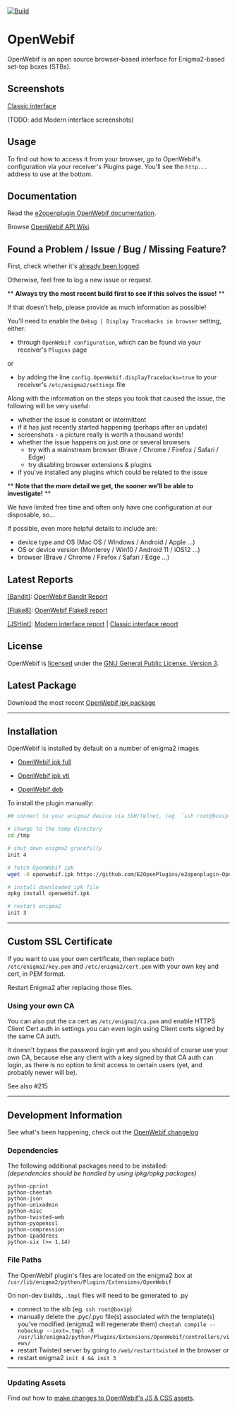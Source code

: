
[![Build](https://github.com/E2OpenPlugins/e2openplugin-OpenWebif/actions/workflows/build.yml/badge.svg)](https://github.com/E2OpenPlugins/e2openplugin-OpenWebif/actions/workflows/build.yml)

# OpenWebif
OpenWebif is an open source browser-based interface for Enigma2-based set-top boxes (STBs).

## Screenshots
[Classic interface](screenshots/SCREENSHOTS.md)

(TODO: add Modern interface screenshots)

## Usage
To find out how to access it from your browser, go to OpenWebif's configuration via your receiver's Plugins page. You'll see the `http...` address to use at the bottom.

## Documentation
Read the [e2openplugin OpenWebif documentation](https://e2openplugins.github.io/e2openplugin-OpenWebif/).

Browse [OpenWebif API Wiki](https://github.com/E2OpenPlugins/e2openplugin-OpenWebif/wiki/OpenWebif-API-documentation).

## Found a Problem / Issue / Bug / Missing Feature?
First, check whether it's [already been logged](https://github.com/E2OpenPlugins/e2openplugin-OpenWebif/issues).

Otherwise, feel free to log a new issue or request.

** **Always try the most recent build first to see if this solves the issue!** **

If that doesn't help, please provide as much information as possible!

You'll need to enable the `Debug | Display Tracebacks in browser` setting, either:
- through `OpenWebif configuration`, which can be found via your receiver's `Plugins` page

or 

- by adding the line `config.OpenWebif.displayTracebacks=true` to your receiver's `/etc/enigma2/settings` file

Along with the information on the steps you took that caused the issue, the following will be very useful:
- whether the issue is constant or intermittent
- if it has just recently started happening (perhaps after an update)
- screenshots - a picture really is worth a thousand words!
- whether the issue happens on just one or several browsers
  - try with a mainstream browser (Brave / Chrome / Firefox / Safari / Edge)
  - try disabling browser extensions & plugins
- if you've installed any plugins which could be related to the issue

** **Note that the more detail we get, the sooner we'll be able to investigate!** **

We have limited free time and often only have one configuration at our disposable, so...

If possible, even more helpful details to include are:
- device type and OS (Mac OS / Windows / Android / Apple ...)
- OS or device version (Monterey / Win10 / Android 11 / iOS12 ...)
- browser (Brave / Chrome / Firefox / Safari / Edge ...)

## Latest Reports

[[Bandit]](https://wiki.openstack.org/wiki/Security/Projects/Bandit):
[OpenWebif Bandit Report](https://e2openplugins.github.io/e2openplugin-OpenWebif/bandit.html) 

[[Flake8]](http://flake8.pycqa.org/):
[OpenWebif Flake8 report](https://e2openplugins.github.io/e2openplugin-OpenWebif/flake8_report.txt)

[[JSHint]](http://jshint.com/):
[Modern interface report](https://e2openplugins.github.io/e2openplugin-OpenWebif/jshint2_report.txt)
|
[Classic interface report](https://e2openplugins.github.io/e2openplugin-OpenWebif/jshint1_report.txt)

## License
OpenWebif is [licensed](LICENSE.txt) under the [GNU General Public License, Version 3](https://www.gnu.org/licenses/gpl-3.0.en.html).

## Latest Package

Download the most recent [OpenWebif ipk package](https://github.com/E2OpenPlugins/e2openplugin-OpenWebif/tree/gh-pages)

---

## Installation

OpenWebif is installed by default on a number of enigma2 images  

* [OpenWebif ipk full](https://github.com/E2OpenPlugins/e2openplugin-OpenWebif/raw/gh-pages/enigma2-plugin-extensions-openwebif_latest_all.ipk)

* [OpenWebif ipk vti](https://github.com/E2OpenPlugins/e2openplugin-OpenWebif/raw/gh-pages/enigma2-plugin-extensions-openwebif_latest_vti.ipk)

* [OpenWebif deb](https://github.com/E2OpenPlugins/e2openplugin-OpenWebif/raw/gh-pages/enigma2-plugin-extensions-openwebif_latest_all.deb)

To install the plugin manually:
```bash
## connect to your enigma2 device via SSH/Telnet, (eg. `ssh root@boxip`), then

# change to the temp directory
cd /tmp

# shut down enigma2 gracefully
init 4

# fetch OpenWebif ipk
wget -O openwebif.ipk https://github.com/E2OpenPlugins/e2openplugin-OpenWebif/raw/gh-pages/enigma2-plugin-extensions-openwebif_latest_all.ipk

# install downloaded ipk file
opkg install openwebif.ipk

# restart enigma2
init 3
```

---

## Custom SSL Certificate

If you want to use your own certificate, then replace both `/etc/enigma2/key.pem` and `/etc/enigma2/cert.pem` with your own key and cert, in PEM format.

Restart Enigma2 after replacing those files.

### Using your own CA

You can also put the ca cert as `/etc/enigma2/ca.pem` and enable HTTPS Client Cert auth in settings you can even login using Client certs signed by the same CA auth.

It doesn't bypass the password login yet and you should of course use your own CA, because else any client with a key signed by that CA auth can login, as there is no option to limit access to certain users (yet, and probably newer will be).

See also #215

---

## Development Information

See what's been happening, check out the [OpenWebif changelog](CHANGES.md)

### Dependencies
The following additional packages need to be installed:  
_(dependencies should be handled by using ipkg/opkg packages)_

    python-pprint
    python-cheetah
    python-json
    python-unixadmin
    python-misc
    python-twisted-web
    python-pyopenssl
    python-compression
    python-ipaddress
    python-six (>= 1.14)


### File Paths ###
The OpenWebif plugin's files are located on the enigma2 box at `/usr/lib/enigma2/python/Plugins/Extensions/OpenWebif`

On non-dev builds, `.tmpl` files will need to be generated to .py 
- connect to the stb (eg. `ssh root@boxip`)
- manually delete the .pyc/.pyo file(s) associated with the 
  template(s) you've modified (enigma2 will regenerate them)
`cheetah compile --nobackup --iext=.tmpl -R /usr/lib/enigma2/python/Plugins/Extensions/OpenWebif/controllers/views/`
- restart Twisted server by going to `/web/restarttwisted` in the browser
or
- restart enigma2 `init 4 && init 3`

---

### Updating Assets
Find out how to [make changes to OpenWebif's JS & CSS assets](sourcefiles/README.md).

